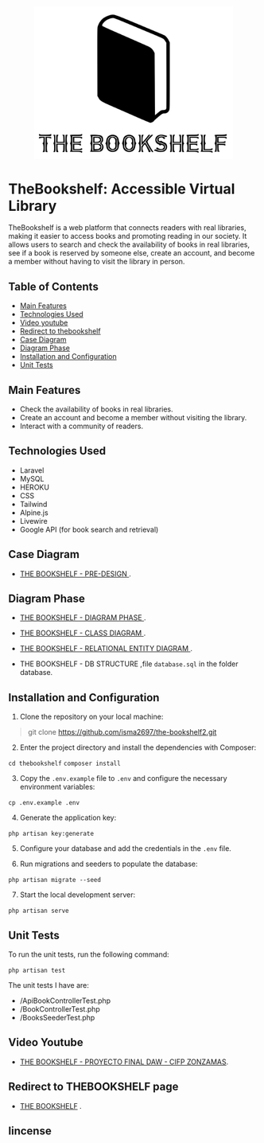 <p align="center"><a href="https://laravel.com" target="_blank"><img src="/public/svg/icon-the-bookshelf.svg" width="400" alt="Laravel Logo"></a></p>



# TheBookshelf: Accessible Virtual Library

TheBookshelf is a web platform that connects readers with real libraries, making it easier to access books and promoting reading in our society. It allows users to search and check the availability of books in real libraries, see if a book is reserved by someone else, create an account, and become a member without having to visit the library in person.

## Table of Contents

- [Main Features](#main-features)
- [Technologies Used](#technologies-used)
- [Video youtube](#Video-youtube)
- [Redirect to thebookshelf](#Redirect-to-thebookshelf-page)
- [Case Diagram](#Case-Diagram)
- [Diagram Phase](#Diagram-Phase)
- [Installation and Configuration](#installation-and-configuration)
- [Unit Tests](#unit-tests)


## Main Features

- Check the availability of books in real libraries.
- Create an account and become a member without visiting the library.
- Interact with a community of readers.

## Technologies Used

- Laravel
- MySQL
- HEROKU
- CSS
- Tailwind
- Alpine.js
- Livewire
- Google API (for book search and retrieval)

## Case Diagram
 
- [THE BOOKSHELF - PRE-DESIGN ](https://www.figma.com/file/lkbYx5ObMaOSsgWJWpdyfK/diagrama-casos-de-uso?type=design&t=7lJOjzn9gMYqqKHa-1).

## Diagram Phase

- [THE BOOKSHELF - DIAGRAM PHASE ](https://www.figma.com/file/c8pFXBp9Y5ZaBIwy4qXmuy/preview-thebookshelf?type=design&t=7lJOjzn9gMYqqKHa-1).

- [THE BOOKSHELF - CLASS DIAGRAM ](https://drive.google.com/file/d/1QGv0ilAQgQ2f1Bk5lT-B2kkL-Q2bbrWw/view?usp=sharing).

- [THE BOOKSHELF - RELATIONAL ENTITY DIAGRAM ](https://drive.google.com/file/d/1CN_DanqRaOD8LW499V-4jWTay93bo_lt/view?usp=sharing).

- THE BOOKSHELF - DB STRUCTURE ,file ```database.sql``` in the folder database.


## Installation and Configuration

1. Clone the repository on your local machine:

> git clone https://github.com/isma2697/the-bookshelf2.git


2. Enter the project directory and install the dependencies with Composer:

```cd thebookshelf```
```composer install```


3. Copy the `.env.example` file to `.env` and configure the necessary environment variables:

```cp .env.example .env```


4. Generate the application key:

```php artisan key:generate```


5. Configure your database and add the credentials in the `.env` file.

6. Run migrations and seeders to populate the database:

```php artisan migrate --seed```


7. Start the local development server:

```php artisan serve```




## Unit Tests

To run the unit tests, run the following command:

```php artisan test```

The unit tests I have are:

- /ApiBookControllerTest.php
- /BookControllerTest.php
- /BooksSeederTest.php


## Video Youtube

- [THE BOOKSHELF - PROYECTO FINAL DAW - CIFP ZONZAMAS](https://youtu.be/FeulmEhaAJo).

## Redirect to THEBOOKSHELF page

- [THE BOOKSHELF](http://pacific-mesa-14831.herokuapp.com/) .

## lincense 
 











